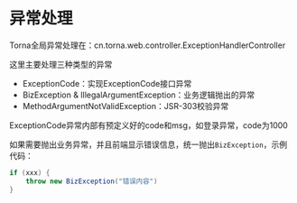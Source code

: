 # 异常处理

Torna全局异常处理在：cn.torna.web.controller.ExceptionHandlerController

这里主要处理三种类型的异常

- ExceptionCode：实现ExceptionCode接口异常
- BizException & IllegalArgumentException：业务逻辑抛出的异常
- MethodArgumentNotValidException：JSR-303校验异常

ExceptionCode异常内部有预定义好的code和msg，如登录异常，code为1000

如果需要抛出业务异常，并且前端显示错误信息，统一抛出`BizException`，示例代码：

```java
if (xxx) {
    throw new BizException("错误内容")
}
```